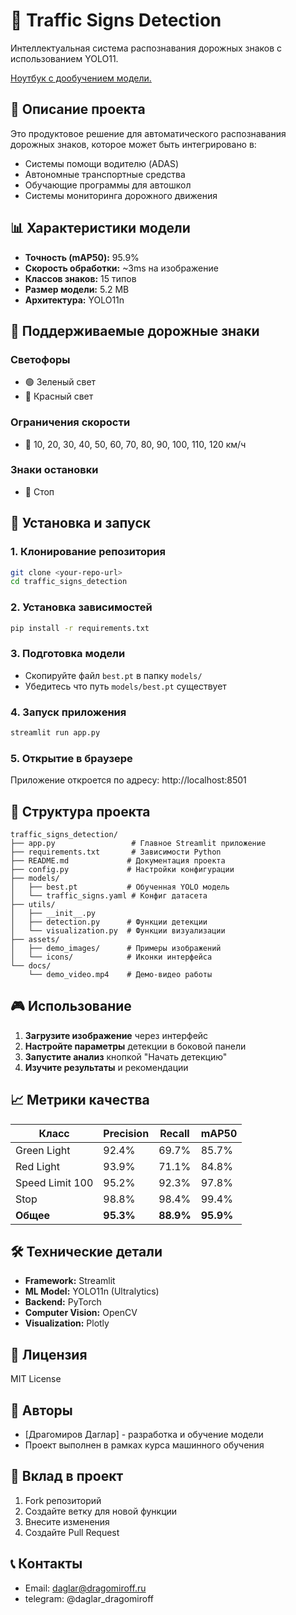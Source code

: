 # 🚦 Traffic Signs Detection

Интеллектуальная система распознавания дорожных знаков с использованием YOLO11.

[Ноутбук с дообучением модели.](https://colab.research.google.com/drive/1f9M6Y4eZq8RKJVnEQWDjA4-V6874JmVT?usp=sharing)


## 🎯 Описание проекта

Это продуктовое решение для автоматического распознавания дорожных знаков, которое может быть интегрировано в:
- Системы помощи водителю (ADAS)
- Автономные транспортные средства  
- Обучающие программы для автошкол
- Системы мониторинга дорожного движения

## 📊 Характеристики модели

- **Точность (mAP50):** 95.9%
- **Скорость обработки:** ~3ms на изображение
- **Классов знаков:** 15 типов
- **Размер модели:** 5.2 MB
- **Архитектура:** YOLO11n

## 🔧 Поддерживаемые дорожные знаки

### Светофоры
- 🟢 Зеленый свет
- 🔴 Красный свет

### Ограничения скорости
- 🔢 10, 20, 30, 40, 50, 60, 70, 80, 90, 100, 110, 120 км/ч

### Знаки остановки
- 🛑 Стоп

## 🚀 Установка и запуск

### 1. Клонирование репозитория
```bash
git clone <your-repo-url>
cd traffic_signs_detection
```

### 2. Установка зависимостей
```bash
pip install -r requirements.txt
```

### 3. Подготовка модели
- Скопируйте файл `best.pt` в папку `models/`
- Убедитесь что путь `models/best.pt` существует

### 4. Запуск приложения
```bash
streamlit run app.py
```

### 5. Открытие в браузере
Приложение откроется по адресу: http://localhost:8501

## 📁 Структура проекта

```
traffic_signs_detection/
├── app.py                 # Главное Streamlit приложение
├── requirements.txt       # Зависимости Python
├── README.md             # Документация проекта
├── config.py             # Настройки конфигурации
├── models/
│   ├── best.pt           # Обученная YOLO модель
│   └── traffic_signs.yaml # Конфиг датасета
├── utils/
│   ├── __init__.py
│   ├── detection.py      # Функции детекции
│   └── visualization.py  # Функции визуализации
├── assets/
│   ├── demo_images/      # Примеры изображений
│   └── icons/            # Иконки интерфейса
└── docs/
    └── demo_video.mp4    # Демо-видео работы
```

## 🎮 Использование

1. **Загрузите изображение** через интерфейс
2. **Настройте параметры** детекции в боковой панели
3. **Запустите анализ** кнопкой "Начать детекцию"
4. **Изучите результаты** и рекомендации

## 📈 Метрики качества

| Класс | Precision | Recall | mAP50 |
|-------|-----------|--------|-------|
| Green Light | 92.4% | 69.7% | 85.7% |
| Red Light | 93.9% | 71.1% | 84.8% |
| Speed Limit 100 | 95.2% | 92.3% | 97.8% |
| Stop | 98.8% | 98.4% | 99.4% |
| **Общее** | **95.3%** | **88.9%** | **95.9%** |

## 🛠 Технические детали

- **Framework:** Streamlit
- **ML Model:** YOLO11n (Ultralytics)
- **Backend:** PyTorch
- **Computer Vision:** OpenCV
- **Visualization:** Plotly

## 📝 Лицензия

MIT License

## 👥 Авторы

- [Драгомиров Даглар] - разработка и обучение модели
- Проект выполнен в рамках курса машинного обучения

## 🤝 Вклад в проект

1. Fork репозиторий
2. Создайте ветку для новой функции
3. Внесите изменения
4. Создайте Pull Request

## 📞 Контакты

- Email: daglar@dragomiroff.ru
- telegram: @daglar_dragomiroff
